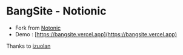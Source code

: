 # BangSite - Notionic

- Fork from [Notonic](https://github.com/izuolan/notionic/fork)
- Demo : [https://bangsite.vercel.app](https://bangsite.vercel.app)

Thanks to [izuolan](https://github.com/izuolan)
